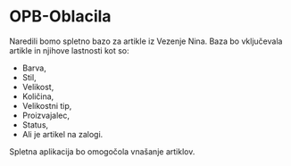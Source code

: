 # OPB-Oblacila
Naredili bomo spletno bazo za artikle iz Vezenje Nina. Baza bo vključevala artikle in njihove lastnosti kot so:
* Barva,
* Stil,
* Velikost,
* Količina,
* Velikostni tip,
* Proizvajalec,
* Status,
* Ali je artikel na zalogi.

Spletna aplikacija bo omogočola vnašanje artiklov.
